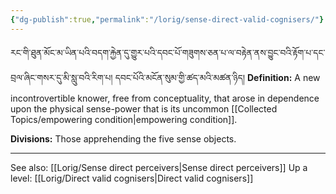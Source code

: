 ```yaml
---
{"dg-publish":true,"permalink":"/lorig/sense-direct-valid-cognisers/"}
---
```


རང་གི་ཐུན་མོང་མ་ཡིན་པའི་བདག་རྐྱེན་དུ་གྱུར་པའི་དབང་པོ་གཟུགས་ཅན་པ་ལ་བརྟེན་ནས་བྱུང་བའི་རྟོག་པ་དང་བྲལ་ཞིང་གསར་དུ་མི་སླུ་བའི་རིག་པ།
དབང་པོའི་མངོན་སུམ་གྱི་ཚད་མའི་མཚན་ཉིད།
**Definition:** A new incontrovertible knower, free from conceptuality, that arose in dependence upon the physical sense-power that is its uncommon [[Collected Topics/empowering condition\|empowering condition]].

**Divisions:** Those apprehending the five sense objects.

---
See also: [[Lorig/Sense direct perceivers\|Sense direct perceivers]]
Up a level: [[Lorig/Direct valid cognisers\|Direct valid cognisers]]